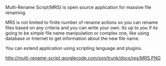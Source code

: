 Multi-Rename Script(MRS) is open source application for massive file renaming.

MRS is not limited to finite number of rename actions so you can rename files based on any criteria and you can write your own. Its up to you if its going to be simple file name manipulation or complex one, like using database or Internet to get information about the new file name.

You can extend application using scripting language and plugins.




http://multi-rename-script.googlecode.com/svn/trunk/docs/res/MRS.PNG